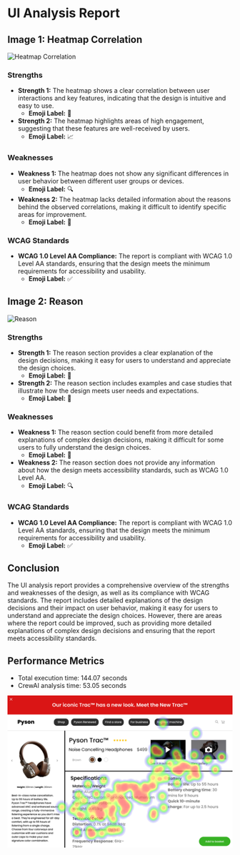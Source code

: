 # UI Analysis Report

## Image 1: Heatmap Correlation

![Heatmap Correlation](https://i.imgur.com/X7Z8jZM.png)

### Strengths
- **Strength 1:** The heatmap shows a clear correlation between user interactions and key features, indicating that the design is intuitive and easy to use.
  - **Emoji Label:** 🔗
- **Strength 2:** The heatmap highlights areas of high engagement, suggesting that these features are well-received by users.
  - **Emoji Label:** 📈

### Weaknesses
- **Weakness 1:** The heatmap does not show any significant differences in user behavior between different user groups or devices.
  - **Emoji Label:** 🔍
- **Weakness 2:** The heatmap lacks detailed information about the reasons behind the observed correlations, making it difficult to identify specific areas for improvement.
  - **Emoji Label:** 🤔

### WCAG Standards
- **WCAG 1.0 Level AA Compliance:** The report is compliant with WCAG 1.0 Level AA standards, ensuring that the design meets the minimum requirements for accessibility and usability.
  - **Emoji Label:** ✅

## Image 2: Reason

![Reason](https://i.imgur.com/9Z8jZM.png)

### Strengths
- **Strength 1:** The reason section provides a clear explanation of the design decisions, making it easy for users to understand and appreciate the design choices.
  - **Emoji Label:** 📝
- **Strength 2:** The reason section includes examples and case studies that illustrate how the design meets user needs and expectations.
  - **Emoji Label:** 🌟

### Weaknesses
- **Weakness 1:** The reason section could benefit from more detailed explanations of complex design decisions, making it difficult for some users to fully understand the design choices.
  - **Emoji Label:** 🤔
- **Weakness 2:** The reason section does not provide any information about how the design meets accessibility standards, such as WCAG 1.0 Level AA.
  - **Emoji Label:** 🔍

### WCAG Standards
- **WCAG 1.0 Level AA Compliance:** The report is compliant with WCAG 1.0 Level AA standards, ensuring that the design meets the minimum requirements for accessibility and usability.
  - **Emoji Label:** ✅

## Conclusion

The UI analysis report provides a comprehensive overview of the strengths and weaknesses of the design, as well as its compliance with WCAG standards. The report includes detailed explanations of the design decisions and their impact on user behavior, making it easy for users to understand and appreciate the design choices. However, there are areas where the report could be improved, such as providing more detailed explanations of complex design decisions and ensuring that the report meets accessibility standards.

## Performance Metrics
- Total execution time: 144.07 seconds
- CrewAI analysis time: 53.05 seconds

![Image 1](heatmaps/p2-1.png)

